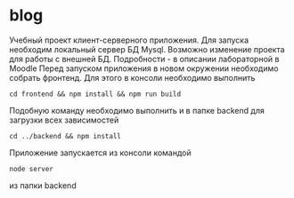# blog
Учебный проект клиент-серверного приложения.
Для запуска необходим локальный сервер БД Mysql.
Возможно изменение проекта для работы с внешней БД. Подробности - в описании лабораторной в Moodle
Перед запуском приложения в новом окружении необходимо собрать фронтенд. Для этого в консоли необходимо выполнить
```
cd frontend && npm install && npm run build
```
Подобную команду необходимо выполнить и в папке backend для загрузки всех зависимостей
```
cd ../backend && npm install
```

Приложение запускается из консоли командой 
```
node server
```
из папки backend
